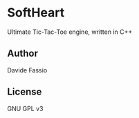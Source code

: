 # SoftHeart
Ultimate Tic-Tac-Toe engine, written in C++

## Author
Davide Fassio

## License
GNU GPL v3
